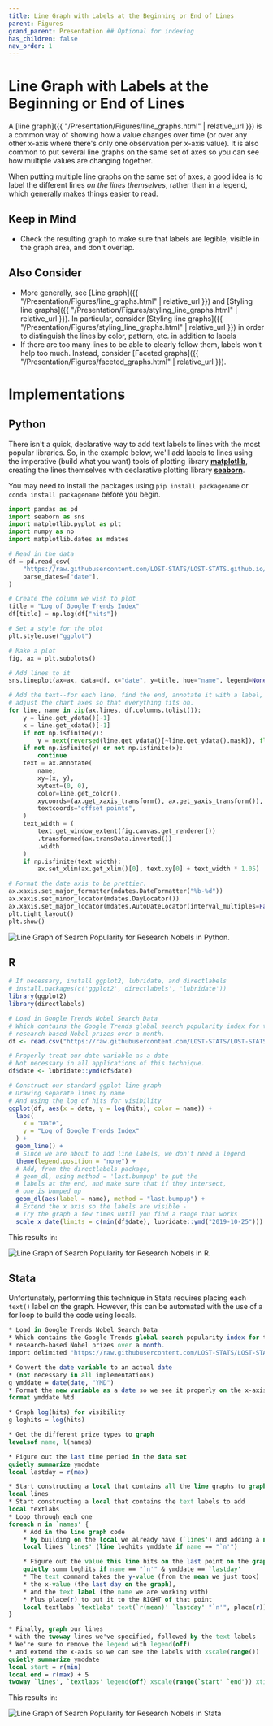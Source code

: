```yaml
---
title: Line Graph with Labels at the Beginning or End of Lines
parent: Figures
grand_parent: Presentation ## Optional for indexing
has_children: false
nav_order: 1
---
```


# Line Graph with Labels at the Beginning or End of Lines

A [line graph]({{ "/Presentation/Figures/line_graphs.html" | relative_url }}) is a common way of showing how a value changes over time (or over any other x-axis where there's only one observation per x-axis value). It is also common to put several line graphs on the same set of axes so you can see how multiple values are changing together.

When putting multiple line graphs on the same set of axes, a good idea is to label the different lines *on the lines themselves*, rather than in a legend, which generally makes things easier to read.

## Keep in Mind

- Check the resulting graph to make sure that labels are legible, visible in the graph area, and don't overlap.

## Also Consider

- More generally, see [Line graph]({{ "/Presentation/Figures/line_graphs.html" | relative_url }}) and [Styling line graphs]({{ "/Presentation/Figures/styling_line_graphs.html" | relative_url }}). In particular, consider [Styling line graphs]({{ "/Presentation/Figures/styling_line_graphs.html" | relative_url }}) in order to distinguish the lines by color, pattern, etc. in addition to labels
- If there are too many lines to be able to clearly follow them, labels won't help too much. Instead, consider [Faceted graphs]({{ "/Presentation/Figures/faceted_graphs.html" | relative_url }}).

# Implementations

## Python

There isn't a quick, declarative way to add text labels to lines with the most popular libraries. So, in the example below, we'll add labels to lines using the imperative (build what you want) tools of plotting library [**matplotlib**](https://matplotlib.org/), creating the lines themselves with declarative plotting library [**seaborn**](https://seaborn.pydata.org/).

You may need to install the packages using `pip install packagename` or `conda install packagename` before you begin.

```python
import pandas as pd
import seaborn as sns
import matplotlib.pyplot as plt
import numpy as np
import matplotlib.dates as mdates

# Read in the data
df = pd.read_csv(
    "https://raw.githubusercontent.com/LOST-STATS/LOST-STATS.github.io/master/Presentation/Figures/Data/Line_Graph_with_Labels_at_the_Beginning_or_End_of_Lines/Research_Nobel_Google_Trends.csv",
    parse_dates=["date"],
)

# Create the column we wish to plot
title = "Log of Google Trends Index"
df[title] = np.log(df["hits"])

# Set a style for the plot
plt.style.use("ggplot")

# Make a plot
fig, ax = plt.subplots()

# Add lines to it
sns.lineplot(ax=ax, data=df, x="date", y=title, hue="name", legend=None)

# Add the text--for each line, find the end, annotate it with a label, and
# adjust the chart axes so that everything fits on.
for line, name in zip(ax.lines, df.columns.tolist()):
    y = line.get_ydata()[-1]
    x = line.get_xdata()[-1]
    if not np.isfinite(y):
        y = next(reversed(line.get_ydata()[~line.get_ydata().mask]), float("nan"))
    if not np.isfinite(y) or not np.isfinite(x):
        continue
    text = ax.annotate(
        name,
        xy=(x, y),
        xytext=(0, 0),
        color=line.get_color(),
        xycoords=(ax.get_xaxis_transform(), ax.get_yaxis_transform()),
        textcoords="offset points",
    )
    text_width = (
        text.get_window_extent(fig.canvas.get_renderer())
        .transformed(ax.transData.inverted())
        .width
    )
    if np.isfinite(text_width):
        ax.set_xlim(ax.get_xlim()[0], text.xy[0] + text_width * 1.05)

# Format the date axis to be prettier.
ax.xaxis.set_major_formatter(mdates.DateFormatter("%b-%d"))
ax.xaxis.set_minor_locator(mdates.DayLocator())
ax.xaxis.set_major_locator(mdates.AutoDateLocator(interval_multiples=False))
plt.tight_layout()
plt.show()
```

![Line Graph of Search Popularity for Research Nobels in Python.](https://github.com/LOST-STATS/LOST-STATS.github.io/raw/master/Presentation/Figures/Images/Line_Graph_with_Labels_at_the_Beginning_or_End_of_Lines/py_line_labels.png)

## R

```r
# If necessary, install ggplot2, lubridate, and directlabels
# install.packages(c('ggplot2','directlabels', 'lubridate'))
library(ggplot2)
library(directlabels)

# Load in Google Trends Nobel Search Data
# Which contains the Google Trends global search popularity index for the four
# research-based Nobel prizes over a month.
df <- read.csv("https://raw.githubusercontent.com/LOST-STATS/LOST-STATS.github.io/master/Presentation/Figures/Data/Line_Graph_with_Labels_at_the_Beginning_or_End_of_Lines/Research_Nobel_Google_Trends.csv")

# Properly treat our date variable as a date
# Not necessary in all applications of this technique.
df$date <- lubridate::ymd(df$date)

# Construct our standard ggplot line graph
# Drawing separate lines by name
# And using the log of hits for visibility
ggplot(df, aes(x = date, y = log(hits), color = name)) +
  labs(
    x = "Date",
    y = "Log of Google Trends Index"
  ) +
  geom_line() +
  # Since we are about to add line labels, we don't need a legend
  theme(legend.position = "none") +
  # Add, from the directlabels package,
  # geom_dl, using method = 'last.bumpup' to put the
  # labels at the end, and make sure that if they intersect,
  # one is bumped up
  geom_dl(aes(label = name), method = "last.bumpup") +
  # Extend the x axis so the labels are visible -
  # Try the graph a few times until you find a range that works
  scale_x_date(limits = c(min(df$date), lubridate::ymd("2019-10-25")))
```
This results in:

![Line Graph of Search Popularity for Research Nobels in R.](https://github.com/LOST-STATS/LOST-STATS.github.io/raw/master/Presentation/Figures/Images/Line_Graph_with_Labels_at_the_Beginning_or_End_of_Lines/R_line_graph_with_labels.png)

## Stata

Unfortunately, performing this technique in Stata requires placing each `text()` label on the graph. However, this can be automated with the use of a for loop to build the code using locals.

```stata
* Load in Google Trends Nobel Search Data
* Which contains the Google Trends global search popularity index for the four
* research-based Nobel prizes over a month.
import delimited "https://raw.githubusercontent.com/LOST-STATS/LOST-STATS.github.io/master/Presentation/Figures/Data/Line_Graph_with_Labels_at_the_Beginning_or_End_of_Lines/Research_Nobel_Google_Trends.csv", clear

* Convert the date variable to an actual date
* (not necessary in all implementations)
g ymddate = date(date, "YMD")
* Format the new variable as a date so we see it properly on the x-axis
format ymddate %td

* Graph log(hits) for visibility
g loghits = log(hits)

* Get the different prize types to graph
levelsof name, l(names)

* Figure out the last time period in the data set
quietly summarize ymddate
local lastday = r(max)

* Start constructing a local that contains all the line graphs to graph
local lines
* Start constructing a local that contains the text labels to add
local textlabs
* Loop through each one
foreach n in `names' {
	* Add in the line graph code
	* by building on the local we already have (`lines') and adding a new twoway segment
	local lines `lines' (line loghits ymddate if name == "`n'")

	* Figure out the value this line hits on the last point on the graph
	quietly summ loghits if name == "`n'" & ymddate == `lastday'
	* The text command takes the y-value (from the mean we just took)
	* the x-value (the last day on the graph),
	* and the text label (the name we are working with)
	* Plus place(r) to put it to the RIGHT of that point
	local textlabs `textlabs' text(`r(mean)' `lastday' "`n'", place(r))
}

* Finally, graph our lines
* with the twoway lines we've specified, followed by the text labels
* We're sure to remove the legend with legend(off)
* and extend the x-axis so we can see the labels with xscale(range())
quietly summarize ymddate
local start = r(min)
local end = r(max) + 5
twoway `lines', `textlabs' legend(off) xscale(range(`start' `end')) xtitle("Date") ytitle("Log of Google Trends Index")
```

This results in:

![Line Graph of Search Popularity for Research Nobels in Stata](https://github.com/LOST-STATS/LOST-STATS.github.io/raw/master/Presentation/Figures/Images/Line_Graph_with_Labels_at_the_Beginning_or_End_of_Lines/stata_line_graph_with_labels.png)

